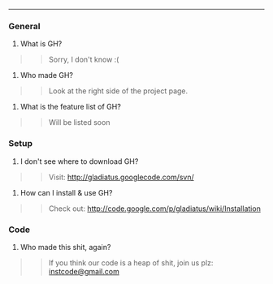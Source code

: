 
---

### General ###
  1. What is GH?
> > Sorry, I don't know :(
  1. Who made GH?
> > Look at the right side of the project page.
  1. What is the feature list of GH?
> > Will be listed soon
### Setup ###
  1. I don't see where to download GH?
> > Visit: http://gladiatus.googlecode.com/svn/
  1. How can I install & use GH?
> > Check out: http://code.google.com/p/gladiatus/wiki/Installation
### Code ###
  1. Who made this shit, again?
> > If you think our code is a heap of shit, join us plz: instcode@gmail.com